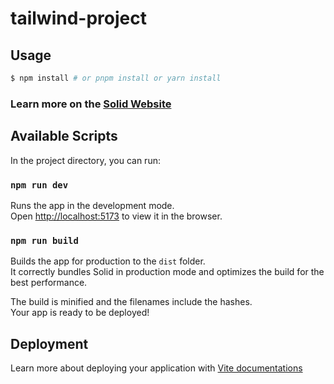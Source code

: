# tailwind-project

## Usage

```bash
$ npm install # or pnpm install or yarn install
```

### Learn more on the [Solid Website](https://solidjs.com)

## Available Scripts

In the project directory, you can run:

### `npm run dev`

Runs the app in the development mode.<br>
Open [http://localhost:5173](http://localhost:5173) to view it in the browser.

### `npm run build`

Builds the app for production to the `dist` folder.<br>
It correctly bundles Solid in production mode and optimizes the build for the best performance.

The build is minified and the filenames include the hashes.<br>
Your app is ready to be deployed!

## Deployment

Learn more about deploying your application with [Vite documentations](https://vitejs.dev/guide/static-deploy.html)

